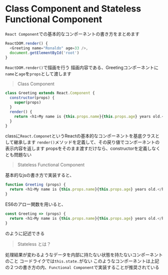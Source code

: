# Class Component and Stateless Functional Component

`React Component`での基本的なコンポーネントの書き方をまとめます


```js
ReactDOM.render() {
  <Greeting name="Ronaldo" age=33 />,
  document.getElementById('root')
}
```
`ReactDOM.render()`で描画を行う
描画内容である、Greetingコンポーネントに`name`と`age`を`props`として渡します

> Class Component

```js
class Greeting extends React.Component {
  constructor(props) {
    super(props)
  }
  render() {
    return <h1>My name is {this.props.name}{this.props.age} years old.</h1>
  }
}
```

classに`React.Componet`というReactの基本的なコンポーネントを基底クラスとして継承します
`render()`メソッドを定義して、その戻り値でコンポーネントの表示内容を返します
propsをそのまま渡すだけなら、constructorを定義しなくとも問題ない


> Stateless Functional Component

基本的なjsの書き方で実装すると、

```js
function Greeting (props) {
  return <h1>My name is {this.props.name}{this.props.age} years old.</h1>
}

```

ES6のアロー関数を用いると、

```js
const Greeting => (props) {
  return <h1>My name is {this.props.name}{this.props.age} years old.</h1>
}
```
のように記述できる

> Stateless とは？

処理結果が変わるようなデータを内部に持たない状態を持たないコンポーネントのこと
コードライクでは`this.state.`がない
このようなコンポーネントは上記の２つの書き方の内、`Functional Component`で実装することが推奨されている
